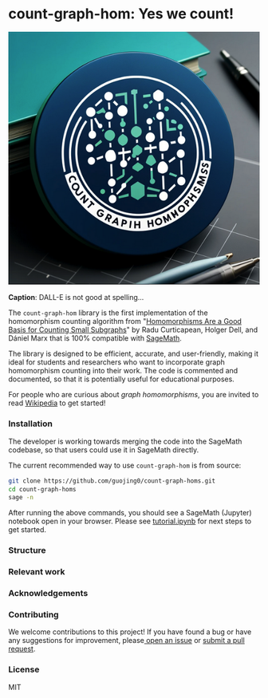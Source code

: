 # count-graph-hom: Yes we count!

![Count!](logo.png)

**Caption**: DALL-E is not good at spelling...

The `count-graph-hom` library is the first implementation of the homomorphism counting algorithm from "[Homomorphisms Are a Good Basis for Counting Small Subgraphs](https://arxiv.org/abs/1705.01595)" by Radu Curticapean, Holger Dell, and Dániel Marx that is 100% compatible with [SageMath](https://www.sagemath.org/).

The library is designed to be efficient, accurate, and user-friendly, making it ideal for students and researchers who want to incorporate graph homomorphism counting into their work. The code is commented and documented, so that it is potentially useful for educational purposes.

For people who are curious about *graph homomorphisms*, you are invited to read [Wikipedia](https://en.wikipedia.org/wiki/Graph_homomorphism) to get started!

### Installation

The developer is working towards merging the code into the SageMath codebase, so that users could use it in SageMath directly.

The current recommended way to use `count-graph-hom` is from source:

```sh
git clone https://github.com/guojing0/count-graph-homs.git
cd count-graph-homs
sage -n
```

After running the above commands, you should see a SageMath (Jupyter) notebook open in your browser. Please see [tutorial.ipynb](/tutorial.ipynb) for next steps to get started.

### Structure



### Relevant work



### Acknowledgements



### Contributing

We welcome contributions to this project! If you have found a bug or have any suggestions for improvement, please[ open an issue](https://github.com/guojing0/count-graph-homs/issues/new) or [submit a pull request](https://github.com/guojing0/count-graph-homs/compare).

### License

MIT
